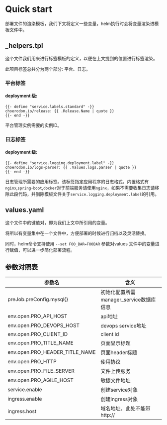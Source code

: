 # Quick start

部署文件的渲染模板，我们下文将定义一些变量，helm执行时会将变量渲染进模板文件中。

## _helpers.tpl

这个文件我们用来进行标签模板的定义，以便在上文提到的位置进行标签渲染。

此项目标签总共分为两个部分: 平台、日志。

### 平台标签

#### deployment 级:

```
{{- define "service.labels.standard" -}}
choerodon.io/release: {{ .Release.Name | quote }}
{{- end -}}
```
平台管理实例需要的实例ID。


### 日志标签

#### deployment 级:

```
{{- define "service.logging.deployment.label" -}}
choerodon.io/logs-parser: {{ .Values.logs.parser | quote }}
{{- end -}}
```
日志管理所需要的应用标签。该标签指定应用程序的日志格式，内置格式有`nginx`,`spring-boot`,`docker`对于前端服务请使用`nginx`，如果不需要收集日志请移除此段代码，并删除模板文件关于`service.logging.deployment.label`的引用。

## values.yaml

这个文件中的键值对，即为我们上文中所引用的变量。

将所以有变量集中在一个文件中，方便部署的时候进行归档以及灵活替换。

同时，helm命令支持使用 `--set FOO_BAR=FOOBAR` 参数对values 文件中的变量进行赋值，可以进一步简化部署流程。


## 参数对照表

参数名 | 含义 
--- | --- 
preJob.preConfig.mysql{}|初始化配置所需manager_service数据库信息
env.open.PRO_API_HOST|api地址
env.open.PRO_DEVOPS_HOST|devops service地址
env.open.PRO_CLIENT_ID|client id
env.open.PRO_TITLE_NAME|页面显示标题
env.open.PRO_HEADER_TITLE_NAME|页面header标题
env.open.PRO_HTTP|使用协议
env.open.PRO_FILE_SERVER|文件上传服务
env.open.PRO_AGILE_HOST|敏捷文件地址
service.enable|创建service对象
ingress.enable|创建ingress对象
ingress.host|域名地址，此处不能带http://